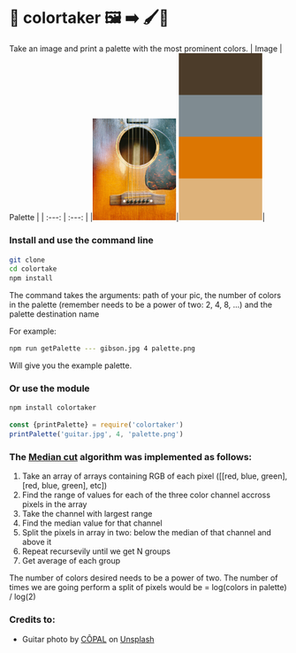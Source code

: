 # 🎨 colortaker 🖼️ ➡️ 🖌️🎨

Take an image and print a palette with the most prominent colors.
| Image | Palette |
| :---: | :---: |
|<img src="./guitar.jpg" alt="guitar" style="max-width:30%;">|<img src="./palette.png" alt="palette" style="max-width:30%;">|

### Install and use the command line
```bash 
git clone
cd colortake
npm install
```

The command takes the arguments: path of your pic, the number of colors in the palette (remember needs to be a power of two: 2, 4, 8, ...) and the palette destination name

For example:
```bash
npm run getPalette --- gibson.jpg 4 palette.png
```
Will give you the example palette.

### Or use the module

```bash
npm install colortaker
```

```javascript
const {printPalette} = require('colortaker')
printPalette('guitar.jpg', 4, 'palette.png')
```

### The [Median cut](https://en.wikipedia.org/wiki/Median_cut) algorithm was implemented as follows:
1. Take an array of arrays containing RGB of each pixel ([[red, blue, green], [red, blue, green], etc])
2. Find the range of values for each of the three color channel accross pixels in the array
3. Take the channel with largest range
4. Find the median value for that channel
5. Split the pixels in array in two: below the median of that channel and above it
6. Repeat recursevily until we get N groups
7. Get average of each group

The number of colors desired needs to be a power of two. The number of times we are going perform a split of pixels would be = log(colors in palette) / log(2)

### Credits to:
 - <span>Guitar photo by <a href="https://unsplash.com/@copal?utm_source=unsplash&amp;utm_medium=referral&amp;utm_content=creditCopyText">CÔPAL</a> on <a href="https://unsplash.com/s/photos/guitar-gibson?utm_source=unsplash&amp;utm_medium=referral&amp;utm_content=creditCopyText">Unsplash</a></span>